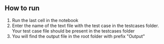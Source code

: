 ## How to run

<ol>
    <li>Run the last cell in the notebook</li>
    <li>Enter the name of the text file with the test case in the testcases folder. Your test case file should be present in the testcases folder</li>
    <li>You will find the output file in the root folder with prefix "Output<filename>"</li>
</ol>